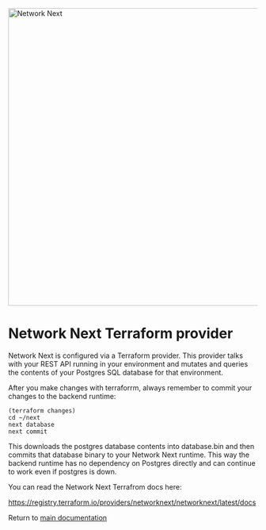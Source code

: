 <img src="https://static.wixstatic.com/media/799fd4_0512b6edaeea4017a35613b4c0e9fc0b~mv2.jpg/v1/fill/w_1200,h_140,al_c,q_80,usm_0.66_1.00_0.01/networknext_logo_colour_black_RGB_tightc.jpg" alt="Network Next" width="600"/>

<br>

# Network Next Terraform provider

Network Next is configured via a Terraform provider. This provider talks with your REST API running in your environment and mutates and queries the contents of your Postgres SQL database for that environment.

After you make changes with terraforrm, always remember to commit your changes to the backend runtime:

```console
(terraform changes)
cd ~/next
next database
next commit
```

This downloads the postgres database contents into database.bin and then commits that database binary to your Network Next runtime. This way the backend runtime has no dependency on Postgres directly and can continue to work even if postgres is down.

You can read the Network Next Terrafrom docs here:

https://registry.terraform.io/providers/networknext/networknext/latest/docs

Return to [main documentation](../README.md)
